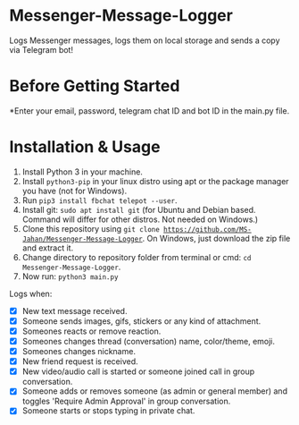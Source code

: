 # Messenger-Message-Logger
Logs Messenger messages, logs them on local storage and sends a copy via Telegram bot!

# Before Getting Started
*Enter your email, password, telegram chat ID and bot ID in the main.py file. 

# Installation & Usage
1. Install Python 3 in your machine.
2. Install <code>python3-pip</code> in your linux distro using apt or the package manager you have (not for Windows).
3. Run <code>pip3 install fbchat telepot --user</code>.
4. Install git: <code>sudo apt install git</code> (for Ubuntu and Debian based. Command will differ for other distros. Not needed on Windows.)
4. Clone this repository using <code>git clone https://github.com/MS-Jahan/Messenger-Message-Logger</code>. On Windows, just download the zip file and extract it.
5. Change directory to repository folder from terminal or cmd: <code>cd Messenger-Message-Logger</code>.
6. Now run: <code>python3 main.py</code>


Logs when:
- [x] New text message received.
- [x] Someone sends images, gifs, stickers or any kind of attachment.
- [x] Someones reacts or remove reaction.
- [x] Someones changes thread (conversation) name, color/theme, emoji.
- [x] Someones changes nickname.
- [x] New friend request is received.
- [x] New video/audio call is started or someone joined call in group conversation.
- [x] Someone adds or removes someone (as admin or general member) and toggles 'Require Admin Approval' in group conversation.
- [x] Someone starts or stops typing in private chat.
